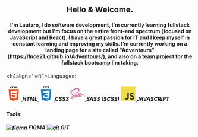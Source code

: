 <h2 align="center">Hello & Welcome.</h2>
<h4 align="center">I'm Lautaro, I do software development, I'm currently learning fullstack development but I'm focus on the entire front-end spectrum (focused on JavaScript and React). I have a great passion for IT and I keep myself in constant learning and improving my skills. I’m currently working on a landing page for a site called "Adventours" (https://lnce21.github.io/Adventours/), and also on a team project for the fullstack bootcamp I'm taking.</h4>

<h4align="left">Languages:</h4>
<p align="left">
<h5 align="left"><a href="https://www.w3.org/html/" target="_blank"> <img src="https://raw.githubusercontent.com/devicons/devicon/master/icons/html5/html5-original-wordmark.svg" alt="html5" width="40" height="40"/>  </a>HTML<a href="https://www.w3schools.com/css/" target="_blank"> <img src="https://raw.githubusercontent.com/devicons/devicon/master/icons/css3/css3-original-wordmark.svg" alt="css3" width="40" height="40"/>  </a>CSS3 
<a href="https://sass-lang.com" target="_blank"> <img src="https://raw.githubusercontent.com/devicons/devicon/master/icons/sass/sass-original.svg" alt="sass" width="40" height="40"/>    </a> SASS (SCSS) <a href="https://developer.mozilla.org/en-US/docs/Web/JavaScript" target="_blank"> <img src="https://raw.githubusercontent.com/devicons/devicon/master/icons/javascript/javascript-original.svg" alt="javascript" width="40" height="40"/>  </a>JAVASCRIPT</h5>
</p>
 
<h4 align="left">Tools:</h4>
<p align="left">
<h5 align="left"><a href="https://www.figma.com/" target="_blank"> <img src="https://www.vectorlogo.zone/logos/figma/figma-icon.svg" alt="figma" width="40" height="40"/>  </a>FIGMA <a href="https://git-scm.com/" target="_blank"> <img src="https://www.vectorlogo.zone/logos/git-scm/git-scm-icon.svg" alt="git" width="40" height="40"/>  </a>GIT</h5>
</p>
